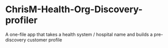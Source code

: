 # ChrisM-Health-Org-Discovery-profiler
A one-file app that takes a health system / hospital name and builds a pre-discovery customer profile
